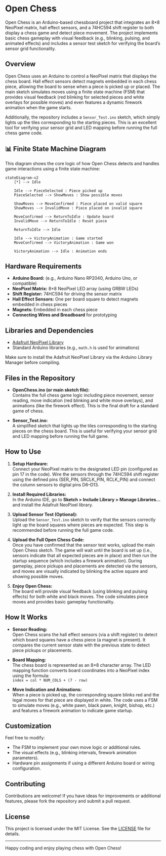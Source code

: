 # Open Chess

Open Chess is an Arduino-based chessboard project that integrates an 8×8 NeoPixel matrix, hall effect sensors, and a 74HC594 shift register to both display a chess game and detect piece movement. The project implements basic chess gameplay with visual feedback (e.g., blinking, pulsing, and animated effects) and includes a sensor test sketch for verifying the board’s sensor grid functionality.

## Overview

Open Chess uses an Arduino to control a NeoPixel matrix that displays the chess board. Hall effect sensors detect magnets embedded in each chess piece, allowing the board to sense when a piece is picked up or placed. The main sketch simulates moves using a finite state machine (FSM) that provides visual feedback (red blinking for selected pieces and white overlays for possible moves) and even features a dynamic firework animation when the game starts.

Additionally, the repository includes a `Sensor_Test.ino` sketch, which simply lights up the tiles corresponding to the starting pieces. This is an excellent tool for verifying your sensor grid and LED mapping before running the full chess game code.

## 📊 Finite State Machine Diagram

This diagram shows the core logic of how Open Chess detects and handles game interactions using a finite state machine:

```mermaid
stateDiagram-v2
    [*] --> Idle

    Idle --> PieceSelected : Piece picked up
    PieceSelected --> ShowMoves : Show possible moves

    ShowMoves --> MoveConfirmed : Piece placed on valid square
    ShowMoves --> InvalidMove : Piece placed on invalid square

    MoveConfirmed --> ReturnToIdle : Update board
    InvalidMove --> ReturnToIdle : Reset piece

    ReturnToIdle --> Idle

    Idle --> VictoryAnimation : Game started
    MoveConfirmed --> VictoryAnimation : Game won

    VictoryAnimation --> Idle : Animation ends
```

## Hardware Requirements

- **Arduino Board:** (e.g., Arduino Nano RP2040, Arduino Uno, or compatible)
- **NeoPixel Matrix:** 8×8 NeoPixel LED array (using GRBW LEDs)
- **Shift Register:** 74HC594 for driving the sensor matrix
- **Hall Effect Sensors:** One per board square to detect magnets embedded in chess pieces
- **Magnets:** Embedded in each chess piece
- **Connecting Wires and Breadboard** for prototyping

## Libraries and Dependencies

- [Adafruit NeoPixel Library](https://github.com/adafruit/Adafruit_NeoPixel)
- Standard Arduino libraries (e.g., `math.h` is used for animations)

Make sure to install the Adafruit NeoPixel Library via the Arduino Library Manager before compiling.

## Files in the Repository

- **OpenChess.ino (or main sketch file):**  
  Contains the full chess game logic including piece movement, sensor reading, move indication (red blinking and white move overlays), and animations (like the firework effect). This is the final draft for a standard game of chess.

- **Sensor_Test.ino:**  
  A simplified sketch that lights up the tiles corresponding to the starting pieces on the chess board. This is useful for verifying your sensor grid and LED mapping before running the full game.

## How to Use

1. **Setup Hardware:**  
   Connect your NeoPixel matrix to the designated LED pin (configured as pin 17 in the code). Wire the sensors through the 74HC594 shift register using the defined pins (SER_PIN, SRCLK_PIN, RCLK_PIN) and connect the column sensors to digital pins D6–D13.

2. **Install Required Libraries:**  
   In the Arduino IDE, go to **Sketch > Include Library > Manage Libraries...** and install the Adafruit NeoPixel library.

3. **Upload Sensor Test (Optional):**  
   Upload the `Sensor_Test.ino` sketch to verify that the sensors correctly light up the board squares where pieces are expected. This step is recommended before running the full game code.

4. **Upload the Full Open Chess Code:**  
   Once you have confirmed that the sensor test works, upload the main Open Chess sketch. The game will wait until the board is set up (i.e., sensors indicate that all expected pieces are in place) and then run the startup sequence (which includes a firework animation). During gameplay, piece pickups and placements are detected via the sensors, and moves are visually indicated by blinking the active square and showing possible moves.

5. **Enjoy Open Chess:**  
   The board will provide visual feedback (using blinking and pulsing effects) for both white and black moves. The code simulates piece moves and provides basic gameplay functionality.

## How It Works

- **Sensor Reading:**  
  Open Chess scans the hall effect sensors (via a shift register) to detect which board squares have a chess piece (a magnet is present). It compares the current sensor state with the previous state to detect piece pickups or placements.

- **Board Mapping:**  
  The chess board is represented as an 8×8 character array. The LED mapping function converts board coordinates into a NeoPixel index using the formula:  
  `index = col * NUM_COLS + (7 - row)`

- **Move Indication and Animations:**  
  When a piece is picked up, the corresponding square blinks red and the legal moves for that piece are displayed in white. The code uses a FSM to simulate moves (e.g., white pawn, black pawn, knight, bishop, etc.) and features a firework animation to indicate game startup.

## Customization

Feel free to modify:
- The FSM to implement your own move logic or additional rules.
- The visual effects (e.g., blinking intervals, firework animation parameters).
- Hardware pin assignments if using a different Arduino board or wiring configuration.

## Contributing

Contributions are welcome! If you have ideas for improvements or additional features, please fork the repository and submit a pull request.

## License

This project is licensed under the MIT License. See the [LICENSE](LICENSE) file for details.

---

Happy coding and enjoy playing chess with Open Chess!
